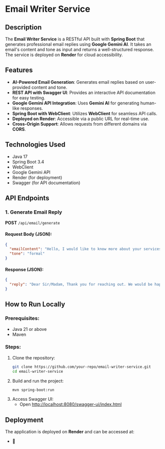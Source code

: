 # Email Writer Service

## Description
The **Email Writer Service** is a RESTful API built with **Spring Boot** that generates professional email replies using **Google Gemini AI**. It takes an email's content and tone as input and returns a well-structured response. The service is deployed on **Render** for cloud accessibility.

## Features
- **AI-Powered Email Generation**: Generates email replies based on user-provided content and tone.
- **REST API with Swagger UI**: Provides an interactive API documentation for easy testing.
- **Google Gemini API Integration**: Uses **Gemini AI** for generating human-like responses.
- **Spring Boot with WebClient**: Utilizes **WebClient** for seamless API calls.
- **Deployed on Render**: Accessible via a public URL for real-time use.
- **Cross-Origin Support**: Allows requests from different domains via **CORS**.

## Technologies Used
- Java 17
- Spring Boot 3.4
- WebClient
- Google Gemini API
- Render (for deployment)
- Swagger (for API documentation)

## API Endpoints
### 1. Generate Email Reply
**POST** `/api/email/generate`

#### Request Body (JSON):
```json
{
  "emailContent": "Hello, I would like to know more about your services.",
  "tone": "formal"
}
```

#### Response (JSON):
```json
{
  "reply": "Dear Sir/Madam, Thank you for reaching out. We would be happy to provide more details regarding our services..."
}
```

## How to Run Locally
### Prerequisites:
- Java 21 or above
- Maven

### Steps:
1. Clone the repository:
   ```bash
   git clone https://github.com/your-repo/email-writer-service.git
   cd email-writer-service
   ```
2. Build and run the project:
   ```bash
   mvn spring-boot:run
   ```
3. Access Swagger UI:
   - Open [http://localhost:8080/swagger-ui/index.html](http://localhost:8080/swagger-ui/index.html)

## Deployment
The application is deployed on **Render** and can be accessed at:
- 🔗 [](https://email-writer-sb-production-6521.up.railway.app/swagger-ui/index.html#)




